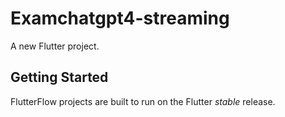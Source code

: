 # Examchatgpt4-streaming

A new Flutter project.

## Getting Started

FlutterFlow projects are built to run on the Flutter _stable_ release.
